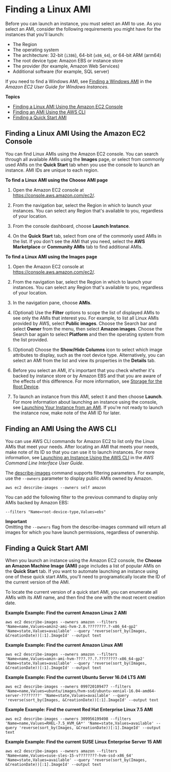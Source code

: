 # Finding a Linux AMI<a name="finding-an-ami"></a>

Before you can launch an instance, you must select an AMI to use\. As you select an AMI, consider the following requirements you might have for the instances that you'll launch:
+ The Region
+ The operating system
+ The architecture: 32\-bit \(`i386`\), 64\-bit \(`x86_64`\), or 64\-bit ARM \(arm64\)
+ The root device type: Amazon EBS or instance store
+ The provider \(for example, Amazon Web Services\)
+ Additional software \(for example, SQL server\)

If you need to find a Windows AMI, see [Finding a Windows AMI](https://docs.aws.amazon.com/AWSEC2/latest/WindowsGuide/finding-an-ami.html) in the *Amazon EC2 User Guide for Windows Instances*\.

**Topics**
+ [Finding a Linux AMI Using the Amazon EC2 Console](#finding-an-ami-console)
+ [Finding an AMI Using the AWS CLI](#finding-an-ami-aws-cli)
+ [Finding a Quick Start AMI](#finding-quick-start-ami)

## Finding a Linux AMI Using the Amazon EC2 Console<a name="finding-an-ami-console"></a>

You can find Linux AMIs using the Amazon EC2 console\. You can search through all available AMIs using the **Images** page, or select from commonly used AMIs on the **Quick Start** tab when you use the console to launch an instance\. AMI IDs are unique to each region\.

**To find a Linux AMI using the Choose AMI page**

1. Open the Amazon EC2 console at [https://console\.aws\.amazon\.com/ec2/](https://console.aws.amazon.com/ec2/)\.

1. From the navigation bar, select the Region in which to launch your instances\. You can select any Region that's available to you, regardless of your location\.

1. From the console dashboard, choose **Launch Instance**\.

1. On the **Quick Start** tab, select from one of the commonly used AMIs in the list\. If you don't see the AMI that you need, select the **AWS Marketplace** or **Community AMIs** tab to find additional AMIs\.

**To find a Linux AMI using the Images page**

1. Open the Amazon EC2 console at [https://console\.aws\.amazon\.com/ec2/](https://console.aws.amazon.com/ec2/)\.

1. From the navigation bar, select the Region in which to launch your instances\. You can select any Region that's available to you, regardless of your location\.

1. In the navigation pane, choose **AMIs**\.

1. \(Optional\) Use the **Filter** options to scope the list of displayed AMIs to see only the AMIs that interest you\. For example, to list all Linux AMIs provided by AWS, select **Public images**\. Choose the Search bar and select **Owner** from the menu, then select **Amazon images**\. Choose the Search bar again to select **Platform** and then the operating system from the list provided\.

1. \(Optional\) Choose the **Show/Hide Columns** icon to select which image attributes to display, such as the root device type\. Alternatively, you can select an AMI from the list and view its properties in the **Details** tab\.

1. Before you select an AMI, it's important that you check whether it's backed by instance store or by Amazon EBS and that you are aware of the effects of this difference\. For more information, see [Storage for the Root Device](ComponentsAMIs.md#storage-for-the-root-device)\.

1. To launch an instance from this AMI, select it and then choose **Launch**\. For more information about launching an instance using the console, see [Launching Your Instance from an AMI](launching-instance.md#choose-an-instance-type-page)\. If you're not ready to launch the instance now, make note of the AMI ID for later\.

## Finding an AMI Using the AWS CLI<a name="finding-an-ami-aws-cli"></a>

You can use AWS CLI commands for Amazon EC2 to list only the Linux AMIs that meet your needs\. After locating an AMI that meets your needs, make note of its ID so that you can use it to launch instances\. For more information, see [Launching an Instance Using the AWS CLI](https://docs.aws.amazon.com/cli/latest/userguide/cli-ec2-launch.html#launching-instances) in the *AWS Command Line Interface User Guide*\.

The [describe\-images](https://docs.aws.amazon.com/cli/latest/reference/ec2/describe-images.html) command supports filtering parameters\. For example, use the `--owners` parameter to display public AMIs owned by Amazon\.

```
aws ec2 describe-images --owners self amazon
```

You can add the following filter to the previous command to display only AMIs backed by Amazon EBS:

```
--filters "Name=root-device-type,Values=ebs"
```

**Important**  
Omitting the `--owners` flag from the describe\-images command will return all images for which you have launch permissions, regardless of ownership\.

## Finding a Quick Start AMI<a name="finding-quick-start-ami"></a>

When you launch an instance using the Amazon EC2 console, the **Choose an Amazon Machine Image \(AMI\)** page includes a list of popular AMIs on the **Quick Start** tab\. If you want to automate launching an instance using one of these quick start AMIs, you'll need to programatically locate the ID of the current version of the AMI\.

To locate the current version of a quick start AMI, you can enumerate all AMIs with its AMI name, and then find the one with the most recent creation date\.

**Example Example: Find the current Amazon Linux 2 AMI**  

```
aws ec2 describe-images --owners amazon --filters 'Name=name,Values=amzn2-ami-hvm-2.0.????????.?-x86_64-gp2' 'Name=state,Values=available' --query 'reverse(sort_by(Images, &CreationDate))[:1].ImageId' --output text
```

**Example Example: Find the current Amazon Linux AMI**  

```
aws ec2 describe-images --owners amazon --filters 'Name=name,Values=amzn-ami-hvm-????.??.?.????????-x86_64-gp2' 'Name=state,Values=available' --query 'reverse(sort_by(Images, &CreationDate))[:1].ImageId' --output text
```

**Example Example: Find the current Ubuntu Server 16\.04 LTS AMI**  

```
aws ec2 describe-images --owners 099720109477 --filters 'Name=name,Values=ubuntu/images/hvm-ssd/ubuntu-xenial-16.04-amd64-server-????????' 'Name=state,Values=available' --query 'reverse(sort_by(Images, &CreationDate))[:1].ImageId' --output text
```

**Example Example: Find the current Red Hat Enterprise Linux 7\.5 AMI**  

```
aws ec2 describe-images --owners 309956199498 --filters 'Name=name,Values=RHEL-7.5_HVM_GA*' 'Name=state,Values=available' --query 'reverse(sort_by(Images, &CreationDate))[:1].ImageId' --output text
```

**Example Example: Find the current SUSE Linux Enterprise Server 15 AMI**  

```
aws ec2 describe-images --owners amazon --filters 'Name=name,Values=suse-sles-15-v????????-hvm-ssd-x86_64' 'Name=state,Values=available' --query 'reverse(sort_by(Images, &CreationDate))[:1].ImageId' --output text
```